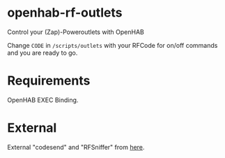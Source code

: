# openhab-rf-outlets
Control your (Zap)-Poweroutlets with OpenHAB

Change ```CODE``` in ```/scripts/outlets``` with your RFCode for on/off commands and you are ready to go.

# Requirements

OpenHAB EXEC Binding.

# External

External "codesend" and "RFSniffer" from [here](https://github.com/metalx1000/Zap-433mhz-RF-Pi-Controler).
